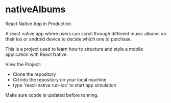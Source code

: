 # nativeAlbums
React Native App in Production

A react native app where users can scroll through different music albums on their ios or android device to decide which one to purchase.

This is a project used to learn how to structure and style a mobile application with React Native.

View the Project:
- Clone the repository
- Cd into the repository on your local machine
- type 'react-native run-ios' to start app simulation

Make sure xcode is updated before running.
